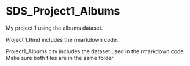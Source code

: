 # SDS_Project1_Albums
My project 1 using the albums dataset.

Project 1.Rmd includes the rmarkdown code.

Project1_Albums.csv includes the dataset used in the rmarkdown code
Make sure both files are in the same folder
